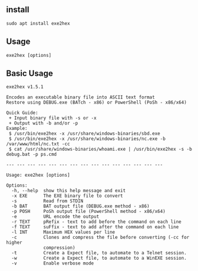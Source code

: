 ## install
    sudo apt install exe2hex
## Usage
    exe2hex [options]
## Basic Usage
    exe2hex v1.5.1

    Encodes an executable binary file into ASCII text format
    Restore using DEBUG.exe (BATch - x86) or PowerShell (PoSh - x86/x64)

    Quick Guide:
     + Input binary file with -s or -x
     + Output with -b and/or -p
    Example:
     $ /usr/bin/exe2hex -x /usr/share/windows-binaries/sbd.exe
     $ /usr/bin/exe2hex -x /usr/share/windows-binaries/nc.exe -b /var/www/html/nc.txt -cc
     $ cat /usr/share/windows-binaries/whoami.exe | /usr/bin/exe2hex -s -b debug.bat -p ps.cmd

    --- --- --- --- --- --- --- --- --- --- --- --- --- --- ---

    Usage: exe2hex [options]

    Options:
      -h, --help  show this help message and exit
      -x EXE      The EXE binary file to convert
      -s          Read from STDIN
      -b BAT      BAT output file (DEBUG.exe method - x86)
      -p POSH     PoSh output file (PowerShell method - x86/x64)
      -e          URL encode the output
      -r TEXT     pRefix - text to add before the command on each line
      -f TEXT     suFfix - text to add after the command on each line
      -l INT      Maximum HEX values per line
      -c          Clones and compress the file before converting (-cc for higher
                  compression)
      -t          Create a Expect file, to automate to a Telnet session.
      -w          Create a Expect file, to automate to a WinEXE session.
      -v          Enable verbose mode
